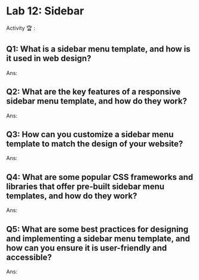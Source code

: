 # Lab 12: Sidebar

Activity 🏆 :
## Q1: What is a sidebar menu template, and how is it used in web design?
Ans:

## Q2: What are the key features of a responsive sidebar menu template, and how do they work?
Ans:

## Q3: How can you customize a sidebar menu template to match the design of your website?
Ans:

## Q4: What are some popular CSS frameworks and libraries that offer pre-built sidebar menu templates, and how do they work?
Ans:

## Q5: What are some best practices for designing and implementing a sidebar menu template, and how can you ensure it is user-friendly and accessible?
Ans:


<!--
            JavaScript adv: Lab 8
            Group:
            1. Name: SITI DZIN NORSYAFIKA BINTI MOHD ISA, Matrix No: SX220330ECJHS04, Github ID: dzinsyafika97
            2. Name: MOHAMED HARIS BIN MOHAMED MAZLAN, Matrix No: SX221954ECJHF04, Github ID: harismazlan
            3. Name: EL INSYIRAAH FATHIN BINTI AMIRUDDIN, Matrix No: SX22034ECJHS04, Github ID: elleamyr
            4. Name: MUHAMMAD FAIZ FITRI BIN MOHD NOH, Matrix No: SX220354ECJHS04, Github ID: AshuraRin
-->